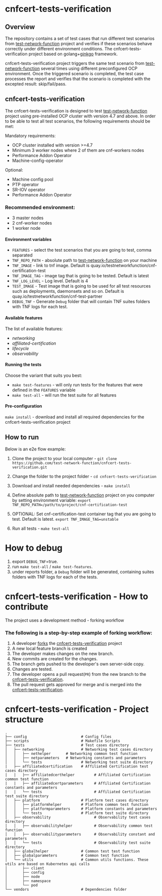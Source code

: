 # cnfcert-tests-verification

## Overview
The repository contains a set of test cases that run different test scenarios from [test-network-function](https://github.com/test-network-function/cnf-certification-test) project and verifies if these scenarios behave correctly under different environment conditions.
The cnfcert-tests-verification project based on golang+[ginkgo](https://onsi.github.io/ginkgo) framework.

cnfcert-tests-verification project triggers the same test scenario from
[test-network-function](https://github.com/test-network-function/cnf-certification-test)
several times using different preconfigured OCP environment. Once the triggered scenario is completed, the test case processes the report and verifies that the scenario is completed with the excepted result: skip/fail/pass.

## cnfcert-tests-verification
The cnfcert-tests-verification is designed to test [test-network-function](https://github.com/test-network-function/cnf-certification-test) project using pre-installed OCP cluster with version 4.7 and above. In order to be able to test all test scenarios, the following requirements should be met:

Mandatory requirements:
* OCP cluster installed with version >=4.7
* Minimum 3 worker nodes where 2 of them are cnf-workers nodes
* Performance Addon Operator
* Machine-config-operator

Optional:
* Machine config pool
* PTP operator
* SR-IOV operator
* Performance Addon Operator

### Recommended environment:
* 3 master nodes
* 2 cnf-worker nodes
* 1 worker node

#### Environment variables
* `FEATURES` - select the test scenarios that you are going to test, comma separated
* `TNF_REPO_PATH` - absolute path to  [test-network-function](https://github.com/test-network-function/cnf-certification-test) on your machine
* `TNF_IMAGE` - link to tnf image. Default is quay.io/testnetworkfunction/cnf-certification-test
* `TNF_IMAGE_TAG` - image tag that is going to be tested. Default is latest
* `TNF_LOG_LEVEL` - Log level. Default is 4
* `TEST_IMAGE` - Test image that is going to be used for all test resources such as deployments, daemonsets and so on. Default is quay.io/testnetworkfunction/cnf-test-partner
* `DEBUG_TNF` - Generate `Debug` folder that will contain TNF suites folders with TNF logs for each test.

#### Available features
The list of available features:
* *networking*
* *affiliated-certification*
* *lifecycle*
* *observability*


#### Running the tests

Choose the variant that suits you best:

* `make test-features` - will only run tests for the features that were defined in the `FEATURES` variable
* `make test-all` - will run the test suite for all features

#### Pre-configuration

`make install` - download and install all required dependencies for the cnfcert-tests-verification project

## How to run

Below is an e2e flow example:

1. Clone the project to your local computer - `git clone https://github.com/test-network-function/cnfcert-tests-verification.git`

2. Change the folder to the project folder - `cd cnfcert-tests-verification`

3. Download and install needed dependencies - `make install`

4. Define absolute path to [test-network-function](https://github.com/test-network-function/cnf-certification-test) project on you computer by setting environment variable: `export TNF_REPO_PATH=/path/to/project/cnf-certification-test`

5. OPTIONAL: Set cnf-certification-test container tag that you are going to test. Default is latest. `export TNF_IMAGE_TAG=unstable` 

6. Run all tests - `make test-all`

# How to debug

1. export `DEBUG_TNF`=true.
2. run `make test-all` / `make test-features`.
3. under reports folder, a `Debug` folder will be generated, containing suites folders with TNF logs for each of the tests. 


# cnfcert-tests-verification - How to contribute

The project uses a development method - forking workflow
### The following is a step-by-step example of forking workflow:
1) A developer [forks](https://docs.gitlab.com/ee/user/project/repository/forking_workflow.html#creating-a-fork)
   the [cnfcert-tests-verification](https://github.com/test-network-function/cnfcert-tests-verification) project
2) A new local feature branch is created
3) The developer makes changes on the new branch.
4) New commits are created for the changes.
5) The branch gets pushed to the developer's own server-side copy.
6) Changes are tested.
7) The developer opens a pull request(`PR`) from the new branch to
   the [cnfcert-tests-verification](https://github.com/test-network-function/cnfcert-tests-verification).
8) The pull request gets approved for merge and is merged into
   the [cnfcert-tests-verification](https://github.com/test-network-function/cnfcert-tests-verification).

# cnfcert-tests-verification - Project structure
    .
    ├── config                         # Config files
    ├── scripts                        # Makefile Scripts 
    ├── tests                          # Test cases directory
    │   ├── networking                 # Networking test cases directory
    │   │   ├── nethelper       # Networking common test function
    │   │   ├── netparameters   # Networking constants and parameters 
    │   │   └── tests                  # Networking test suite directory
    |   ├── affiliatedcertification    # Affiliated Certification test cases directory   
    |   |   ├── affiliatedcerthelper         # Affiliated Certification common test function
    |   |   ├── affiliatedcertparameters     # Affiliated Certification constants and parameters 
    |   |   └── tests                        # Affiliated Certification test suite directory
    │   ├── platform                   # Platform test cases directory
    │   │   ├── platformhelper         # Platform common test function
    │   │   ├── platformparameters     # Platform constants and parameters
    │   │   └── tests                  # Platform test suite directory
    │   ├── observability                    # Observability test cases directory
    │   │   ├── observabilityhelper          # Observability common test function
    │   │   ├── observabilityparameters      # Observability constant and parameters
    │   │   └── tests                        # Observability test suite directory
    │   ├── globalhelper               # Common test test function
    │   ├── globalparameters           # Common test function
    │   └── utils                      # Common utils functions. These utils are based on Kubernetes api calls
    │       ├── client
    │       ├── config
    │       ├── node
    │       ├── namespace
    │       └── pod
    └── vendors                        # Dependencies folder 
